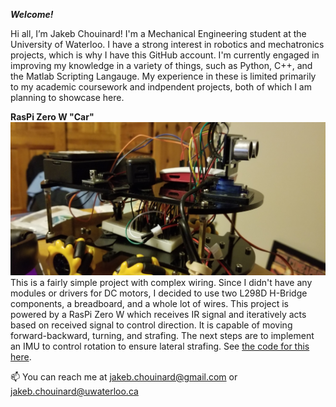 ***Welcome!***

Hi all, I’m Jakeb Chouinard! I'm a Mechanical Engineering student at the University of Waterloo.
I have a strong interest in robotics and mechatronics projects, which is why I have this GitHub account.
I'm currently engaged in improving my knowledge in a variety of things, such as Python, C++, and the Matlab Scripting Langauge.
My experience in these is limited primarily to my academic coursework and indpendent projects, both of which I am
planning to showcase here.



**RasPi Zero W "Car"**
![alt text](https://github.com/borealis31/borealis31/blob/main/20210318_171800.jpg)
This is a fairly simple project with complex wiring. Since I didn't have any modules or drivers for DC motors, I
decided to use two L298D H-Bridge components, a breadboard, and a whole lot of wires. This project is powered
by a RasPi Zero W which receives IR signal and iteratively acts based on received signal to control direction.
It is capable of moving forward-backward, turning, and strafing. The next steps are to implement an IMU to control
rotation to ensure lateral strafing. See [the code for this here](https://github.com/borealis31/borealis31/edit/main/README.md).

📫 You can reach me at jakeb.chouinard@gmail.com or jakeb.chouinard@uwaterloo.ca

<!---
borealis31/borealis31 is a ✨ special ✨ repository because its `README.md` (this file) appears on your GitHub profile.
You can click the Preview link to take a look at your changes.
--->
